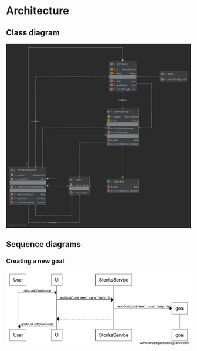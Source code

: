 # Architecture

## Class diagram

![Class diagram](diagram.png)

## Sequence diagrams

### Creating a new goal

![Sequence diagram](sequence.png)